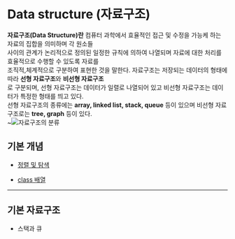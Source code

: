 # Data structure (자료구조)  
**자료구조(Data Structure)란** 컴퓨터 과학에서 효율적인 접근 및 수정을 가능케 하는 자료의 집합을 의미하며 각 원소들    
사이의 관계가 논리적으로 정의된 일정한 규칙에 의하여 나열되며 자료에 대한 처리를 효율적으로 수행할 수 있도록 자료를    
조직적,체계적으로 구분하여 표현한 것을 말한다.  자료구조는 저장되는 데이터의 형태에 따라 **선형 자료구조**와 **비선형 자료구조**  
로 구분되며, 선형 자료구조는 데이터가 일렬로 나열되어 있고 비선형 자료구조는 데이터가 특정한 형태를 띄고 있다.   
선형 자료구조의 종류에는 **array, linked list, stack, queue** 등이 있으며 비선형 자료구조로는 **tree, graph** 등이 있다.  
~![자료구조의 분류](https://github.com/euichanhwang/CS_study/blob/main/img/%EC%9E%90%EB%A3%8C%EA%B5%AC%EC%A1%B0%EC%9D%98%20%EB%B6%84%EB%A5%98.png)  

## 기본 개념
- [정렬 및 탐색](https://github.com/euichanhwang/CS_study/tree/main/data-structure/%EC%A0%95%EB%A0%AC%20%EB%B0%8F%20%ED%83%90%EC%83%89)

- [class 배열](https://github.com/euichanhwang/CS_study/tree/main/data-structure/class%20%EB%B0%B0%EC%97%B4)

---  
## 기본 자료구조
- 스택과 큐




